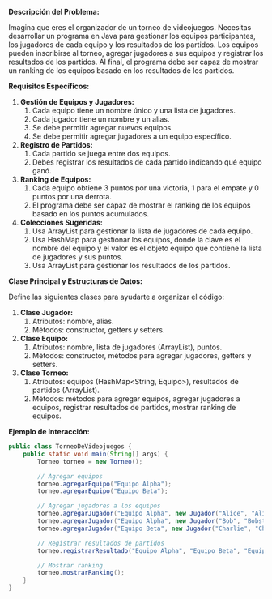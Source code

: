 **Descripción del Problema:**

Imagina que eres el organizador de un torneo de videojuegos. Necesitas desarrollar un programa en Java para gestionar los equipos participantes, los jugadores de cada equipo y los resultados de los partidos. Los equipos pueden inscribirse al torneo, agregar jugadores a sus equipos y registrar los resultados de los partidos. Al final, el programa debe ser capaz de mostrar un ranking de los equipos basado en los resultados de los partidos.

**Requisitos Específicos:**

1. **Gestión de Equipos y Jugadores:**
    1. Cada equipo tiene un nombre único y una lista de jugadores.
    2. Cada jugador tiene un nombre y un alias.
    3. Se debe permitir agregar nuevos equipos.
    4. Se debe permitir agregar jugadores a un equipo específico.
2. **Registro de Partidos:**
    1. Cada partido se juega entre dos equipos.
    2. Debes registrar los resultados de cada partido indicando qué equipo ganó.
3. **Ranking de Equipos:**
    1. Cada equipo obtiene 3 puntos por una victoria, 1 para el empate y 0 puntos por una derrota.
    2. El programa debe ser capaz de mostrar el ranking de los equipos basado en los puntos acumulados.
4. **Colecciones Sugeridas:**
    1. Usa ArrayList para gestionar la lista de jugadores de cada equipo.
    2. Usa HashMap para gestionar los equipos, donde la clave es el nombre del equipo y el valor es el objeto equipo que contiene la lista de jugadores y sus puntos.
    3. Usa ArrayList para gestionar los resultados de los partidos.

**Clase Principal y Estructuras de Datos:**

Define las siguientes clases para ayudarte a organizar el código:

1. **Clase Jugador:**
    1. Atributos: nombre, alias.
    2. Métodos: constructor, getters y setters.
2. **Clase Equipo:**
    1. Atributos: nombre, lista de jugadores (ArrayList<Jugador>), puntos.
    2. Métodos: constructor, métodos para agregar jugadores, getters y setters.
3. **Clase Torneo:**
    1. Atributos: equipos (HashMap<String, Equipo>), resultados de partidos (ArrayList<String>).
    2. Métodos: métodos para agregar equipos, agregar jugadores a equipos, registrar resultados de partidos, mostrar ranking de equipos.

**Ejemplo de Interacción:**

```java
public class TorneoDeVideojuegos {
    public static void main(String[] args) {
        Torneo torneo = new Torneo();

        // Agregar equipos
        torneo.agregarEquipo("Equipo Alpha");
        torneo.agregarEquipo("Equipo Beta");

        // Agregar jugadores a los equipos
        torneo.agregarJugador("Equipo Alpha", new Jugador("Alice", "Alicia2000"));
        torneo.agregarJugador("Equipo Alpha", new Jugador("Bob", "Bobster"));
        torneo.agregarJugador("Equipo Beta", new Jugador("Charlie", "Chaz"));

        // Registrar resultados de partidos
        torneo.registrarResultado("Equipo Alpha", "Equipo Beta", "Equipo Alpha");

        // Mostrar ranking
        torneo.mostrarRanking();
    }
}
```